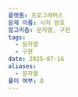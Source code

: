 ```yaml
---
플랫폼: 프로그래머스
문제 이름: 시저 암호
알고리즘: 문자열, 구현
tags:
  - 문자열
  - 구현
date: 2025-07-16
aliases:
  - 문자열
풀이 여부: O
---
```

